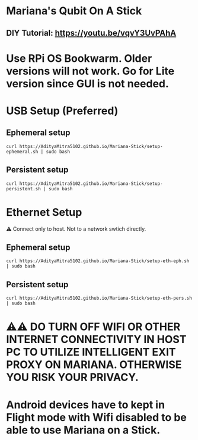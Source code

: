 # Mariana's Qubit On A Stick

## DIY Tutorial: https://youtu.be/vqvY3UvPAhA

# Use RPi OS Bookwarm. Older versions will not work. Go for Lite version since GUI is not needed.

# USB Setup (Preferred)
## Ephemeral setup
```
curl https://AdityaMitra5102.github.io/Mariana-Stick/setup-ephemeral.sh | sudo bash
```

## Persistent setup
```
curl https://AdityaMitra5102.github.io/Mariana-Stick/setup-persistent.sh | sudo bash
```

# Ethernet Setup
⚠️ Connect only to host. Not to a network swtich directly.
## Ephemeral setup
```
curl https://AdityaMitra5102.github.io/Mariana-Stick/setup-eth-eph.sh | sudo bash
```

## Persistent setup
```
curl https://AdityaMitra5102.github.io/Mariana-Stick/setup-eth-pers.sh | sudo bash
```

# ⚠️⚠️ DO TURN OFF WIFI OR OTHER INTERNET CONNECTIVITY IN HOST PC TO UTILIZE INTELLIGENT EXIT PROXY ON MARIANA. OTHERWISE YOU RISK YOUR PRIVACY. 
# Android devices have to kept in Flight mode with Wifi disabled to be able to use Mariana on a Stick.
